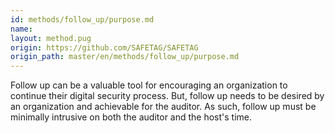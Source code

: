 ```yaml
---
id: methods/follow_up/purpose.md
name: 
layout: method.pug
origin: https://github.com/SAFETAG/SAFETAG
origin_path: master/en/methods/follow_up/purpose.md
---
```


Follow up can be a valuable tool for encouraging an organization to continue their digital security process. But, follow up needs to be desired by an organization and achievable for the auditor. As such, follow up must be minimally intrusive on both the auditor and the host's time. 



